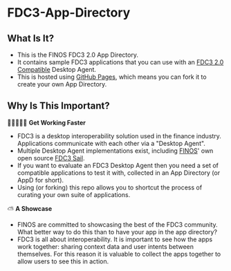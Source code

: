 # FDC3-App-Directory

## What Is It?

- This is the FINOS FDC3 2.0 App Directory.
- It contains sample FDC3 applications that you can use with an [FDC3 2.0 Compatible](https://fdc3.finos.org) Desktop Agent.
- This is hosted using [GitHub Pages](https://pages.github.com), which means you can fork it to create your own App Directory.

## Why Is This Important?

🧑🏽‍🤝‍🧑🏽 **Get Working Faster**

- FDC3 is a desktop interoperability solution used in the finance industry.   Applications communicate with each other via a "Desktop Agent".
- Multiple Desktop Agent implementations exist, including [FINOS](https://finos.org)' own open source [FDC3 Sail](https://github.com/finos/electron-FDC3).
- If you want to evaluate an FDC3 Desktop Agent then you need a set of compatible applications to test it with, collected in an App Directory (or AppD for short).
- Using (or forking) this repo allows you to shortcut the process of curating your own suite of applications.

⛅ **A Showcase**

- FINOS are committed to showcasing the best of the FDC3 community.  What better way to do this than to have your app in the app directory?
- FDC3 is all about interoperability.  It is important to see how the apps work together: sharing context data and user intents between themselves.   For this reason it is valuable to collect the apps together to allow users to see this in action.

